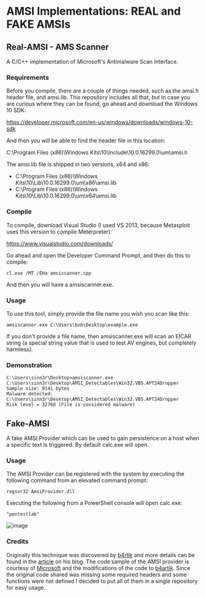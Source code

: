 # AMSI Implementations: REAL and FAKE AMSIs

## Real-AMSI - AMS Scanner

A C/C++ implementation of Microsoft's Antimalware Scan Interface.

### Requirements

Before you compile, there are a couple of things needed, such as the amsi.h header
file, and amsi.lib. This repository includes all that, but in case you are curious
where they can be found, go ahead and download the Windows 10 SDK:

https://developer.microsoft.com/en-us/windows/downloads/windows-10-sdk

And then you will be able to find the header file in this location:

C:\Program Files (x86)\Windows Kits\10\Include\10.0.16299.0\um\amsi.h

The amsi.lib file is shipped in two versions, x64 and x86:

* C:\Program Files (x86)\Windows Kits\10\Lib\10.0.16299.0\um\x86\amsi.lib
* C:\Program Files (x86)\Windows Kits\10\Lib\10.0.16299.0\um\x64\amsi.lib

### Compile

To compile, download Visual Studio (I used VS 2013, because Metasploit uses this
version to compile Meterpreter):

https://www.visualstudio.com/downloads/

Go ahead and open the Developer Command Prompt, and then do this to compile:

```
cl.exe /MT /EHa amsiscanner.cpp
```

And then you will have a amsiscanner.exe.

### Usage

To use this tool, simply provide the file name you wish you scan like this:

```
amsiscanner.exe C:\Users\bob\Desktop\example.exe
```

If you don't provide a file name, then amsiscanner.exe will scan an EICAR string
(a special string value that is used to test AV engines, but completely harmless).

### Demonstration

```
C:\Users\sinn3r\Desktop>amsiscanner.exe C:\Users\sinn3r\Desktop\AMSI_Detectables\Win32.VBS.APT34Dropper
Sample size: 9141 bytes
Malware detected: C:\Users\sinn3r\Desktop\AMSI_Detectables\Win32.VBS.APT34Dropper
Risk level = 32768 (File is considered malware)
```

## Fake-AMSI

A fake AMSI Provider which can be used to gain persistence on a host when a specific text is triggered. By default calc.exe will open. 

### Usage

The AMSI Provider can be registered with the system by executing the following command from an elevated command prompt:

`regsvr32 AmsiProvider.dll`

Executing the following from a PowerShell console will open calc.exe:

`"pentestlab"`

![image](https://github.com/netbiosX/AMSI-Provider/blob/main/Calc.PNG)

### Credits

Originally this technique was discovered by [b4rtik](https://twitter.com/b4rtik) and more details can be found in the [article](https://b4rtik.github.io/posts/antimalware-scan-interface-provider-for-persistence/) on his blog. The code sample of the AMSI provider is courtesy of [Microsoft](https://docs.microsoft.com/en-us/samples/microsoft/windows-classic-samples/iantimalwareprovider-sample/) and the modifications of the code to [b4artik](https://twitter.com/b4rtik). Since the original code shared was missing some required headers and some functions were not defined I decided to put all of them in a single repository for easy usage.

